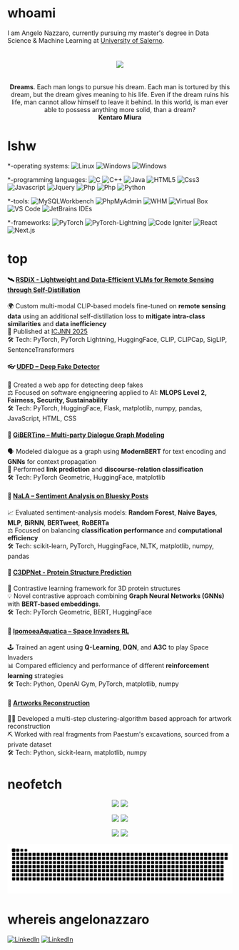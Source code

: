 <!--- whoami section -->
# whoami 
I am Angelo Nazzaro, currently pursuing my master's degree in Data Science & Machine Learning at [University of Salerno](https://www.unisa.it/). <br>
 <br>

<div style="margin: 20px"></div>

<div align="center">
  <img src="https://user-images.githubusercontent.com/58223071/221403401-618fac64-86bb-4512-ab44-d3b707ab3838.png" />
</div>
<br>

<div style="text-align: center">
  <p align="center">
 <b>Dreams</b>. Each man longs to pursue his dream. Each man is tortured by this dream, but the dream gives meaning to his life. Even if the dream ruins his life, man cannot allow himself to leave it behind. In this world, is man ever able to possess anything more solid, than a dream? <br>
 <b>Kentaro Miura</b>
  </p>
</div>

<!-- lshw section / skills-->
# lshw 

*-operating systems:
<img alt="Linux" src="https://img.shields.io/badge/-Linux-FCC624?logo=Linux&style=for-the-badge&logoColor=black" height="25px"/>
  <img alt="Windows" src="https://img.shields.io/badge/-Windows-white?logo=Windows&style=for-the-badge&logoColor=00A4EF" height="25px"/>
  <img alt="Windows" src="https://img.shields.io/badge/-MacOS-white?logo=Apple&style=for-the-badge&logoColor=black" height="25px"/>

*-programming languages: <img alt="C" src="https://img.shields.io/badge/C-14354C?style=for-the-badge&logo=c&logoColor=white" height="25px"/>
  <img alt="C++" src="https://img.shields.io/badge/C++-14354C?style=for-the-badge&logo=cplusplus&logoColor=white" height="25px"/>
  <img alt="Java" src="https://img.shields.io/badge/Java-000000?style=for-the-badge&logo=java&logoColor=F7DF1E" height="25px"/>
  <img alt="HTML5" src="https://img.shields.io/badge/HTML5-E34F26?style=for-the-badge&logo=html5&logoColor=white" height="25px"/>
  <img alt="Css3" src="https://img.shields.io/badge/CSS3-1572B6?style=for-the-badge&logo=css3&logoColor=white" height="25px"/>
  <img alt="Javascript" src="https://img.shields.io/badge/JavaScript-323330?style=for-the-badge&logo=javascript&logoColor=F7DF1E"  height="25px"/>
  <img alt="Jquery" src="https://img.shields.io/badge/jquery-%230769AD.svg?style=for-the-badge&logo=jquery&logoColor=white" height="25px"/>
 <img alt="Php" src="https://img.shields.io/badge/Php-323330?style=for-the-badge&logo=php&logoColor=F7DF1E%22" height="25px"/>
 <img alt="Php" src="https://img.shields.io/badge/mySQL-323330?style=for-the-badge&logo=mySQL&logoColor=F7DF1E%22" height="25px"/>
<img alt="Python" src="https://img.shields.io/badge/-Python-FCC624?logo=Python&style=for-the-badge" height="25px"/>

*-tools: <img alt="MySQLWorkbench" src="https://img.shields.io/badge/MySQLWorkBench-white?style=for-the-badge&logo=mysql&logoColor=white%22" height="25px" />
  <img alt="PhpMyAdmin" src="https://img.shields.io/badge/PhpMyAdmin-323330?style=for-the-badge&logo=phpmyadmin&logoColor=F7DF1E%22" height="25px"/>
  <img alt="WHM" src="https://img.shields.io/badge/WHM-white?style=for-the-badge&logo=cpanel" height="25px" />
  <img alt="Virtual Box" src="https://img.shields.io/badge/Virtual%20Box-blue?style=for-the-badge&logo=virtualbox" height="25px" />
  <img alt="VS Code" src="https://img.shields.io/badge/-VS%20Code-007ACC?style=for-the-badge&logo=visual-studio-code" height="25px"/>
  <img alt="JetBrains IDEs" src="https://img.shields.io/badge/-JetBrains%20IDEs-black?style=for-the-badge&logo=jetbrains" height="25px"/>

*-frameworks: <img alt="PyTorch" src="https://img.shields.io/badge/PyTorch-E34F26?style=for-the-badge&logo=PyTorch&logoColor=white" height="25px"/>  <img alt="PyTorch-Lightning" src="https://img.shields.io/badge/PyTorch-Lightning-323330?style=for-the-badge&logo=Lightning&logoColor=F7DF1E%22" height="25px"/> <img alt="Code Igniter" src="https://img.shields.io/badge/CodeIgniter-white?style=for-the-badge&logo=codeigniter" height="25px"/>
<img alt="React" src="https://img.shields.io/badge/React-323330?style=for-the-badge&logo=React" height="25px"/>
<img alt="Next.js" src="https://img.shields.io/badge/Next.js-323330?style=for-the-badge&logo=Next.js" height="25px"/>

# top

#### 🛰️ [RSDiX - Lightweight and Data-Efficient VLMs for Remote Sensing through Self-Distillation](https://github.com/NeuroneLab/RSDiX-CLIP)

🌍 Custom multi-modal CLIP-based models fine-tuned on **remote sensing data** using an additional self-distillation loss to **mitigate intra-class similarities** and **data inefficiency**  
🥇 Published at [ICJNN 2025](https://2025.ijcnn.org)<br>
🛠️ Tech: PyTorch, PyTorch Lightning, HuggingFace, CLIP, CLIPCap, SigLIP, SentenceTransformers

#### 👓 [UDFD – Deep Fake Detector](https://github.com/frenkmadda/UDFD)

🦾 Created a web app for detecting deep fakes <br>
⚖️ Focused on software engigneering applied to AI: **MLOPS Level 2, Fairness, Security, Sustainability** <br>
🛠️ Tech: PyTorch, HuggingFace, Flask, matplotlib, numpy, pandas, JavaScript, HTML, CSS

#### 🧠 [GiBERTino – Multi-party Dialogue Graph Modeling](https://github.com/angelonazzaro/GiBERTino)

🗣️ Modeled dialogue as a graph using **ModernBERT** for text encoding and **GNNs** for context propagation  
🔗 Performed **link prediction** and **discourse-relation classification**  
🛠️ Tech: PyTorch Geometric, HuggingFace, matplotlib

#### 💬 [NaLA – Sentiment Analysis on Bluesky Posts](https://github.com/Luigina2001/NaLA)

📈 Evaluated sentiment-analysis models: **Random Forest**, **Naive Bayes**, **MLP**, **BiRNN**, **BERTweet**, **RoBERTa**  
⚖️ Focused on balancing **classification performance** and **computational efficiency**  
🛠️ Tech: scikit-learn, PyTorch, HuggingFace, NLTK, matplotlib, numpy, pandas 

#### 🧬 [C3DPNet - Protein Structure Prediction](https://github.com/Luigina2001/contrastive-3d-protein-prediction)
🔬 Contrastive learning framework for 3D protein structures  
💡 Novel contrastive approach combining **Graph Neural Networks (GNNs)** with **BERT-based embeddings**.  
🛠️ Tech: PyTorch Geometric, BERT, HuggingFace 

#### 👾 [IpomoeaAquatica – Space Invaders RL](https://github.com/angelonazzaro/IpomoeaAquatica)

🕹️ Trained an agent using **Q-Learning**, **DQN**, and **A3C** to play Space Invaders  
📊 Compared efficiency and performance of different **reinforcement learning** strategies  
🛠️ Tech: Python, OpenAI Gym, PyTorch, matplotlib, numpy    

#### 🎨 [Artworks Reconstruction](https://github.com/angelonazzaro/artworks-reconstruction)

🧑‍🎨 Developed a multi-step clustering-algorithm based approach for artwork reconstruction<br>
⛏️ Worked with real fragments from Paestum's excavations, sourced from a private dataset<br>
🛠️ Tech: Python, sickit-learn, matplotlib, numpy   



<!-- neofetch section / statistics -->
# neofetch 

<p align="center" width="100%">
  <img width="auto" src ="https://github-readme-stats.vercel.app/api?username=angelonazzaro&show_icons=true&count_private=true&theme=tokyonight&hide_border=true&hide=issues,contribs&bg_color=00000000">
  <img src ="https://github-readme-streak-stats.herokuapp.com?user=angelonazzaro&theme=tokyonight&hide_border=true&background=FFFFFF00">
</p>

<p align="center" width="100%">
  <img src="http://github-profile-summary-cards.vercel.app/api/cards/repos-per-language?username=angelonazzaro&theme=tokyonight" /> 
  <img src="http://github-profile-summary-cards.vercel.app/api/cards/most-commit-language?username=angelonazzaro&theme=tokyonight" /> 
</p>

<p align="center" width="100%">
  <img src="http://github-profile-summary-cards.vercel.app/api/cards/stats?username=angelonazzaro&theme=tokyonight" /> 
  <img src="http://github-profile-summary-cards.vercel.app/api/cards/productive-time?username=angelonazzaro&theme=tokyonight&utcOffset=8" /> 
</p>

<picture>
  <source media="(prefers-color-scheme: dark)" srcset="https://raw.githubusercontent.com/angelonazzaro/angelonazzaro/output/github-snake-dark.svg" />
  <source media="(prefers-color-scheme: light)" srcset="https://raw.githubusercontent.com/angelonazzaro/angelonazzaro/output/github-snake.svg" />
  <img alt="github-snake" src="https://raw.githubusercontent.com/angelonazzaro/angelonazzaro/output/github-snake.svg" />
</picture>

<!-- whereis section / contacts -->
# whereis angelonazzaro 
[![LinkedIn](https://img.shields.io/badge/-LinkedIn-0077B5?style=for-the-badge&logo=LinkedIn&logoColor=white)](https://www.linkedin.com/in/angelo-nazzaro-369619226/)
[![LinkedIn](https://img.shields.io/badge/-Instagram-E1306C?style=for-the-badge&logo=Instagram&logoColor=white)](https://instagram.com/angelonazzaro_)
<!-- [![LinkedIn](https://img.shields.io/badge/-Twitter-0077B5?style=for-the-badge&logo=Twitter&logoColor=white)](https://twitter.com/AngeloNazzaro1) -->


